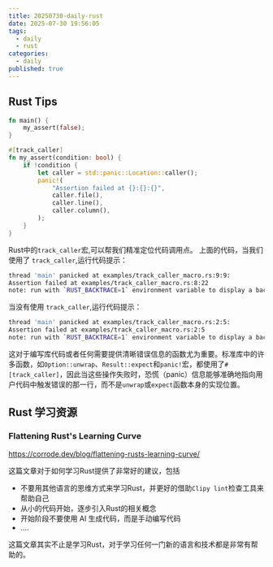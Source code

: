 ```yaml
---
title: 20250730-daily-rust
date: 2025-07-30 19:56:05
tags:
  - daily
  - rust
categories:
  - daily
published: true
---
```

## Rust Tips

```Rust
fn main() {
    my_assert(false);
}

#[track_caller]
fn my_assert(condition: bool) {
    if !condition {
        let caller = std::panic::Location::caller();
        panic!(
            "Assertion failed at {}:{}:{}",
            caller.file(),
            caller.line(),
            caller.column(),
        );
    }
}
```

Rust中的`track_caller`宏,可以帮我们精准定位代码调用点。
上面的代码，当我们使用了 `track_caller`,运行代码提示：

```Bash
thread 'main' panicked at examples/track_caller_macro.rs:9:9:
Assertion failed at examples/track_caller_macro.rs:8:22
note: run with `RUST_BACKTRACE=1` environment variable to display a backtrace
```

当没有使用 `track_caller`,运行代码提示：

```Bash
thread 'main' panicked at examples/track_caller_macro.rs:2:5:
Assertion failed at examples/track_caller_macro.rs:2:5
note: run with `RUST_BACKTRACE=1` environment variable to display a backtrace
```

这对于编写库代码或者任何需要提供清晰错误信息的函数尤为重要。标准库中的许多函数，如`Option::unwrap`、`Result::expect`和`panic!`宏，都使用了`#[track_caller]`，因此当这些操作失败时，恐慌（panic）信息能够准确地指向用户代码中触发错误的那一行，而不是`unwrap`或`expect`函数本身的实现位置。

## Rust 学习资源

### Flattening Rust's Learning Curve

<https://corrode.dev/blog/flattening-rusts-learning-curve/>

这篇文章对于如何学习Rust提供了非常好的建议，包括

- 不要用其他语言的思维方式来学习Rust，并更好的借助`Clipy lint`检查工具来帮助自己
- 从小的代码开始，逐步引入Rust的相关概念
- 开始阶段不要使用 AI 生成代码，而是手动编写代码
- ....

这篇文章其实不止是学习Rust，对于学习任何一门新的语言和技术都是非常有帮助的。
